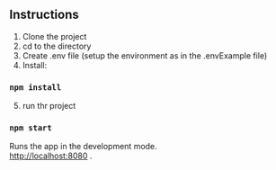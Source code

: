 ## Instructions
1. Clone the project
2. cd to the directory
3. Create .env file (setup the environment as in the .envExample file)
4. Install:

### `npm install`

5. run thr project

### `npm start`

Runs the app in the development mode.<br />
[http://localhost:8080](http://localhost:8080) .